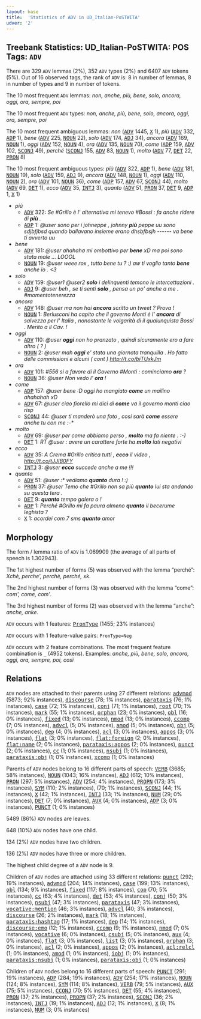 ```yaml
---
layout: base
title:  'Statistics of ADV in UD_Italian-PoSTWITA'
udver: '2'
---
```


## Treebank Statistics: UD_Italian-PoSTWITA: POS Tags: `ADV`

There are 329 `ADV` lemmas (2%), 352 `ADV` types (2%) and 6407 `ADV` tokens (5%).
Out of 16 observed tags, the rank of `ADV` is: 8 in number of lemmas, 8 in number of types and 9 in number of tokens.

The 10 most frequent `ADV` lemmas: <em>non, anche, più, bene, solo, ancora, oggi, ora, sempre, poi</em>

The 10 most frequent `ADV` types:  <em>non, anche, più, bene, solo, ancora, oggi, ora, sempre, poi</em>

The 10 most frequent ambiguous lemmas: <em>non</em> (<tt><a href="it_postwita-pos-ADV.html">ADV</a></tt> 1445, <tt><a href="it_postwita-pos-X.html">X</a></tt> 1), <em>più</em> (<tt><a href="it_postwita-pos-ADV.html">ADV</a></tt> 332, <tt><a href="it_postwita-pos-ADP.html">ADP</a></tt> 1), <em>bene</em> (<tt><a href="it_postwita-pos-ADV.html">ADV</a></tt> 225, <tt><a href="it_postwita-pos-NOUN.html">NOUN</a></tt> 22), <em>solo</em> (<tt><a href="it_postwita-pos-ADV.html">ADV</a></tt> 174, <tt><a href="it_postwita-pos-ADJ.html">ADJ</a></tt> 34), <em>ancora</em> (<tt><a href="it_postwita-pos-ADV.html">ADV</a></tt> 169, <tt><a href="it_postwita-pos-NOUN.html">NOUN</a></tt> 1), <em>oggi</em> (<tt><a href="it_postwita-pos-ADV.html">ADV</a></tt> 152, <tt><a href="it_postwita-pos-NOUN.html">NOUN</a></tt> 4), <em>ora</em> (<tt><a href="it_postwita-pos-ADV.html">ADV</a></tt> 135, <tt><a href="it_postwita-pos-NOUN.html">NOUN</a></tt> 70), <em>come</em> (<tt><a href="it_postwita-pos-ADP.html">ADP</a></tt> 159, <tt><a href="it_postwita-pos-ADV.html">ADV</a></tt> 102, <tt><a href="it_postwita-pos-SCONJ.html">SCONJ</a></tt> 49), <em>perché</em> (<tt><a href="it_postwita-pos-SCONJ.html">SCONJ</a></tt> 155, <tt><a href="it_postwita-pos-ADV.html">ADV</a></tt> 83, <tt><a href="it_postwita-pos-NOUN.html">NOUN</a></tt> 1), <em>molto</em> (<tt><a href="it_postwita-pos-ADV.html">ADV</a></tt> 77, <tt><a href="it_postwita-pos-DET.html">DET</a></tt> 22, <tt><a href="it_postwita-pos-PRON.html">PRON</a></tt> 8)

The 10 most frequent ambiguous types:  <em>più</em> (<tt><a href="it_postwita-pos-ADV.html">ADV</a></tt> 322, <tt><a href="it_postwita-pos-ADP.html">ADP</a></tt> 1), <em>bene</em> (<tt><a href="it_postwita-pos-ADV.html">ADV</a></tt> 181, <tt><a href="it_postwita-pos-NOUN.html">NOUN</a></tt> 19), <em>solo</em> (<tt><a href="it_postwita-pos-ADV.html">ADV</a></tt> 159, <tt><a href="it_postwita-pos-ADJ.html">ADJ</a></tt> 9), <em>ancora</em> (<tt><a href="it_postwita-pos-ADV.html">ADV</a></tt> 148, <tt><a href="it_postwita-pos-NOUN.html">NOUN</a></tt> 1), <em>oggi</em> (<tt><a href="it_postwita-pos-ADV.html">ADV</a></tt> 110, <tt><a href="it_postwita-pos-NOUN.html">NOUN</a></tt> 2), <em>ora</em> (<tt><a href="it_postwita-pos-ADV.html">ADV</a></tt> 101, <tt><a href="it_postwita-pos-NOUN.html">NOUN</a></tt> 36), <em>come</em> (<tt><a href="it_postwita-pos-ADP.html">ADP</a></tt> 157, <tt><a href="it_postwita-pos-ADV.html">ADV</a></tt> 67, <tt><a href="it_postwita-pos-SCONJ.html">SCONJ</a></tt> 44), <em>molto</em> (<tt><a href="it_postwita-pos-ADV.html">ADV</a></tt> 69, <tt><a href="it_postwita-pos-DET.html">DET</a></tt> 1), <em>ecco</em> (<tt><a href="it_postwita-pos-ADV.html">ADV</a></tt> 35, <tt><a href="it_postwita-pos-INTJ.html">INTJ</a></tt> 3), <em>quanto</em> (<tt><a href="it_postwita-pos-ADV.html">ADV</a></tt> 51, <tt><a href="it_postwita-pos-PRON.html">PRON</a></tt> 37, <tt><a href="it_postwita-pos-DET.html">DET</a></tt> 9, <tt><a href="it_postwita-pos-ADP.html">ADP</a></tt> 1, <tt><a href="it_postwita-pos-X.html">X</a></tt> 1)


* <em>più</em>
  * <tt><a href="it_postwita-pos-ADV.html">ADV</a></tt> 322: <em>Se #Grillo è l' alternativa mi tenevo #Bossi : fa anche ridere di <b>più</b> .</em>
  * <tt><a href="it_postwita-pos-ADP.html">ADP</a></tt> 1: <em>@user sono per i johneppe , johnny <b>più</b> peppe uu sono sdjbfjbsd quando ballavano insieme erano dhsbfbsjh *------* va bene ti avverto uu</em>
* <em>bene</em>
  * <tt><a href="it_postwita-pos-ADV.html">ADV</a></tt> 181: <em>@user ahahaha mi ombottivo per <b>bene</b> xD ma poi sono stata male ... LOOOL</em>
  * <tt><a href="it_postwita-pos-NOUN.html">NOUN</a></tt> 19: <em>@user weee rox , tutto bene tu ? :) aw ti voglio tanto <b>bene</b> anche io . <3</em>
* <em>solo</em>
  * <tt><a href="it_postwita-pos-ADV.html">ADV</a></tt> 159: <em>@user1 @user2 <b>solo</b> i delinquenti temono le intercettazioni .</em>
  * <tt><a href="it_postwita-pos-ADJ.html">ADJ</a></tt> 9: <em>@user beh , se ti senti <b>solo</b> , pensa un po' anche a me . #momentotenerezza</em>
* <em>ancora</em>
  * <tt><a href="it_postwita-pos-ADV.html">ADV</a></tt> 148: <em>@user ma non hai <b>ancora</b> scritto un tweet ? Prova !</em>
  * <tt><a href="it_postwita-pos-NOUN.html">NOUN</a></tt> 1: <em>Berlusconi ha capito che il governo Monti è l' <b>ancora</b> di salvezza per l' Italia , nonostante le volgarità di il qualunquista Bossi . Merito a il Cav. !</em>
* <em>oggi</em>
  * <tt><a href="it_postwita-pos-ADV.html">ADV</a></tt> 110: <em>@user <b>oggi</b> non ho pranzato , quindi sicuramente ero a fare altro ( ? )</em>
  * <tt><a href="it_postwita-pos-NOUN.html">NOUN</a></tt> 2: <em>@user mah <b>oggi</b> e' stata una giornata tranquilla . Ho fatto delle commissioni e alcuni ( cont ) http://t.co/biTUxkJm</em>
* <em>ora</em>
  * <tt><a href="it_postwita-pos-ADV.html">ADV</a></tt> 101: <em>#556 si a favore di il Governo #Monti : cominciamo <b>ora</b> ?</em>
  * <tt><a href="it_postwita-pos-NOUN.html">NOUN</a></tt> 36: <em>@user Non vedo l' <b>ora</b> !</em>
* <em>come</em>
  * <tt><a href="it_postwita-pos-ADP.html">ADP</a></tt> 157: <em>@user bene :D oggi ho mangiato <b>come</b> un mailino ahahahah xD</em>
  * <tt><a href="it_postwita-pos-ADV.html">ADV</a></tt> 67: <em>@user ciao fiorello mi dici di <b>come</b> va il governo monti ciao risp</em>
  * <tt><a href="it_postwita-pos-SCONJ.html">SCONJ</a></tt> 44: <em>@user ti manderò una foto , cosi sarà <b>come</b> essere anche tu con me :-*</em>
* <em>molto</em>
  * <tt><a href="it_postwita-pos-ADV.html">ADV</a></tt> 69: <em>@user per come abbiamo perso , <b>molto</b> ma fa niente . :-)</em>
  * <tt><a href="it_postwita-pos-DET.html">DET</a></tt> 1: <em>RT @user : avere un carattere forte ha <b>molto</b> lati negativi</em>
* <em>ecco</em>
  * <tt><a href="it_postwita-pos-ADV.html">ADV</a></tt> 35: <em>A Crema #Grillo critica tutti , <b>ecco</b> il video , http://t.co/tJJIB0FY</em>
  * <tt><a href="it_postwita-pos-INTJ.html">INTJ</a></tt> 3: <em>@user <b>ecco</b> succede anche a me !!!</em>
* <em>quanto</em>
  * <tt><a href="it_postwita-pos-ADV.html">ADV</a></tt> 51: <em>@user :* vediamo <b>quanto</b> dura ! :)</em>
  * <tt><a href="it_postwita-pos-PRON.html">PRON</a></tt> 37: <em>@user Temo che #Grillo non sa più <b>quanto</b> lui sta andando su questa tera .</em>
  * <tt><a href="it_postwita-pos-DET.html">DET</a></tt> 9: <em><b>quanto</b> tempo galera *o* !</em>
  * <tt><a href="it_postwita-pos-ADP.html">ADP</a></tt> 1: <em>Perché #Grillo mi fa paura almeno <b>quanto</b> il becerume leghista ?</em>
  * <tt><a href="it_postwita-pos-X.html">X</a></tt> 1: <em>acordei com 7 sms <b>quanto</b> amor</em>

## Morphology

The form / lemma ratio of `ADV` is 1.069909 (the average of all parts of speech is 1.302943).

The 1st highest number of forms (5) was observed with the lemma “perché”: <em>Xchè, perche', perchè, perché, xk</em>.

The 2nd highest number of forms (3) was observed with the lemma “come”: <em>com', come, com’</em>.

The 3rd highest number of forms (2) was observed with the lemma “anche”: <em>anche, anke</em>.

`ADV` occurs with 1 features: <tt><a href="it_postwita-feat-PronType.html">PronType</a></tt> (1455; 23% instances)

`ADV` occurs with 1 feature-value pairs: `PronType=Neg`

`ADV` occurs with 2 feature combinations.
The most frequent feature combination is `_` (4952 tokens).
Examples: <em>anche, più, bene, solo, ancora, oggi, ora, sempre, poi, così</em>


## Relations

`ADV` nodes are attached to their parents using 27 different relations: <tt><a href="it_postwita-dep-advmod.html">advmod</a></tt> (5873; 92% instances), <tt><a href="it_postwita-dep-discourse.html">discourse</a></tt> (78; 1% instances), <tt><a href="it_postwita-dep-parataxis.html">parataxis</a></tt> (76; 1% instances), <tt><a href="it_postwita-dep-case.html">case</a></tt> (72; 1% instances), <tt><a href="it_postwita-dep-conj.html">conj</a></tt> (71; 1% instances), <tt><a href="it_postwita-dep-root.html">root</a></tt> (70; 1% instances), <tt><a href="it_postwita-dep-mark.html">mark</a></tt> (55; 1% instances), <tt><a href="it_postwita-dep-orphan.html">orphan</a></tt> (23; 0% instances), <tt><a href="it_postwita-dep-obl.html">obl</a></tt> (16; 0% instances), <tt><a href="it_postwita-dep-fixed.html">fixed</a></tt> (13; 0% instances), <tt><a href="it_postwita-dep-nmod.html">nmod</a></tt> (13; 0% instances), <tt><a href="it_postwita-dep-ccomp.html">ccomp</a></tt> (7; 0% instances), <tt><a href="it_postwita-dep-advcl.html">advcl</a></tt> (5; 0% instances), <tt><a href="it_postwita-dep-amod.html">amod</a></tt> (5; 0% instances), <tt><a href="it_postwita-dep-obj.html">obj</a></tt> (5; 0% instances), <tt><a href="it_postwita-dep-dep.html">dep</a></tt> (4; 0% instances), <tt><a href="it_postwita-dep-acl.html">acl</a></tt> (3; 0% instances), <tt><a href="it_postwita-dep-appos.html">appos</a></tt> (3; 0% instances), <tt><a href="it_postwita-dep-flat.html">flat</a></tt> (3; 0% instances), <tt><a href="it_postwita-dep-flat-foreign.html">flat:foreign</a></tt> (2; 0% instances), <tt><a href="it_postwita-dep-flat-name.html">flat:name</a></tt> (2; 0% instances), <tt><a href="it_postwita-dep-parataxis-appos.html">parataxis:appos</a></tt> (2; 0% instances), <tt><a href="it_postwita-dep-punct.html">punct</a></tt> (2; 0% instances), <tt><a href="it_postwita-dep-cc.html">cc</a></tt> (1; 0% instances), <tt><a href="it_postwita-dep-nsubj.html">nsubj</a></tt> (1; 0% instances), <tt><a href="it_postwita-dep-parataxis-obj.html">parataxis:obj</a></tt> (1; 0% instances), <tt><a href="it_postwita-dep-xcomp.html">xcomp</a></tt> (1; 0% instances)

Parents of `ADV` nodes belong to 16 different parts of speech: <tt><a href="it_postwita-pos-VERB.html">VERB</a></tt> (3685; 58% instances), <tt><a href="it_postwita-pos-NOUN.html">NOUN</a></tt> (1043; 16% instances), <tt><a href="it_postwita-pos-ADJ.html">ADJ</a></tt> (612; 10% instances), <tt><a href="it_postwita-pos-PRON.html">PRON</a></tt> (297; 5% instances), <tt><a href="it_postwita-pos-ADV.html">ADV</a></tt> (254; 4% instances), <tt><a href="it_postwita-pos-PROPN.html">PROPN</a></tt> (173; 3% instances), <tt><a href="it_postwita-pos-SYM.html">SYM</a></tt> (110; 2% instances),  (70; 1% instances), <tt><a href="it_postwita-pos-SCONJ.html">SCONJ</a></tt> (44; 1% instances), <tt><a href="it_postwita-pos-X.html">X</a></tt> (42; 1% instances), <tt><a href="it_postwita-pos-INTJ.html">INTJ</a></tt> (33; 1% instances), <tt><a href="it_postwita-pos-NUM.html">NUM</a></tt> (29; 0% instances), <tt><a href="it_postwita-pos-DET.html">DET</a></tt> (7; 0% instances), <tt><a href="it_postwita-pos-AUX.html">AUX</a></tt> (4; 0% instances), <tt><a href="it_postwita-pos-ADP.html">ADP</a></tt> (3; 0% instances), <tt><a href="it_postwita-pos-PUNCT.html">PUNCT</a></tt> (1; 0% instances)

5489 (86%) `ADV` nodes are leaves.

648 (10%) `ADV` nodes have one child.

134 (2%) `ADV` nodes have two children.

136 (2%) `ADV` nodes have three or more children.

The highest child degree of a `ADV` node is 9.

Children of `ADV` nodes are attached using 33 different relations: <tt><a href="it_postwita-dep-punct.html">punct</a></tt> (292; 19% instances), <tt><a href="it_postwita-dep-advmod.html">advmod</a></tt> (204; 14% instances), <tt><a href="it_postwita-dep-case.html">case</a></tt> (199; 13% instances), <tt><a href="it_postwita-dep-obl.html">obl</a></tt> (134; 9% instances), <tt><a href="it_postwita-dep-fixed.html">fixed</a></tt> (117; 8% instances), <tt><a href="it_postwita-dep-cop.html">cop</a></tt> (70; 5% instances), <tt><a href="it_postwita-dep-cc.html">cc</a></tt> (63; 4% instances), <tt><a href="it_postwita-dep-det.html">det</a></tt> (53; 4% instances), <tt><a href="it_postwita-dep-conj.html">conj</a></tt> (50; 3% instances), <tt><a href="it_postwita-dep-nsubj.html">nsubj</a></tt> (47; 3% instances), <tt><a href="it_postwita-dep-parataxis.html">parataxis</a></tt> (47; 3% instances), <tt><a href="it_postwita-dep-vocative-mention.html">vocative:mention</a></tt> (46; 3% instances), <tt><a href="it_postwita-dep-advcl.html">advcl</a></tt> (40; 3% instances), <tt><a href="it_postwita-dep-discourse.html">discourse</a></tt> (26; 2% instances), <tt><a href="it_postwita-dep-mark.html">mark</a></tt> (18; 1% instances), <tt><a href="it_postwita-dep-parataxis-hashtag.html">parataxis:hashtag</a></tt> (17; 1% instances), <tt><a href="it_postwita-dep-dep.html">dep</a></tt> (14; 1% instances), <tt><a href="it_postwita-dep-discourse-emo.html">discourse:emo</a></tt> (12; 1% instances), <tt><a href="it_postwita-dep-ccomp.html">ccomp</a></tt> (9; 1% instances), <tt><a href="it_postwita-dep-nmod.html">nmod</a></tt> (7; 0% instances), <tt><a href="it_postwita-dep-vocative.html">vocative</a></tt> (6; 0% instances), <tt><a href="it_postwita-dep-csubj.html">csubj</a></tt> (5; 0% instances), <tt><a href="it_postwita-dep-aux.html">aux</a></tt> (4; 0% instances), <tt><a href="it_postwita-dep-flat.html">flat</a></tt> (3; 0% instances), <tt><a href="it_postwita-dep-list.html">list</a></tt> (3; 0% instances), <tt><a href="it_postwita-dep-orphan.html">orphan</a></tt> (3; 0% instances), <tt><a href="it_postwita-dep-acl.html">acl</a></tt> (2; 0% instances), <tt><a href="it_postwita-dep-appos.html">appos</a></tt> (2; 0% instances), <tt><a href="it_postwita-dep-acl-relcl.html">acl:relcl</a></tt> (1; 0% instances), <tt><a href="it_postwita-dep-amod.html">amod</a></tt> (1; 0% instances), <tt><a href="it_postwita-dep-iobj.html">iobj</a></tt> (1; 0% instances), <tt><a href="it_postwita-dep-parataxis-nsubj.html">parataxis:nsubj</a></tt> (1; 0% instances), <tt><a href="it_postwita-dep-parataxis-obj.html">parataxis:obj</a></tt> (1; 0% instances)

Children of `ADV` nodes belong to 16 different parts of speech: <tt><a href="it_postwita-pos-PUNCT.html">PUNCT</a></tt> (291; 19% instances), <tt><a href="it_postwita-pos-ADP.html">ADP</a></tt> (284; 19% instances), <tt><a href="it_postwita-pos-ADV.html">ADV</a></tt> (254; 17% instances), <tt><a href="it_postwita-pos-NOUN.html">NOUN</a></tt> (124; 8% instances), <tt><a href="it_postwita-pos-SYM.html">SYM</a></tt> (114; 8% instances), <tt><a href="it_postwita-pos-VERB.html">VERB</a></tt> (79; 5% instances), <tt><a href="it_postwita-pos-AUX.html">AUX</a></tt> (75; 5% instances), <tt><a href="it_postwita-pos-CCONJ.html">CCONJ</a></tt> (70; 5% instances), <tt><a href="it_postwita-pos-DET.html">DET</a></tt> (55; 4% instances), <tt><a href="it_postwita-pos-PRON.html">PRON</a></tt> (37; 2% instances), <tt><a href="it_postwita-pos-PROPN.html">PROPN</a></tt> (37; 2% instances), <tt><a href="it_postwita-pos-SCONJ.html">SCONJ</a></tt> (36; 2% instances), <tt><a href="it_postwita-pos-INTJ.html">INTJ</a></tt> (19; 1% instances), <tt><a href="it_postwita-pos-ADJ.html">ADJ</a></tt> (12; 1% instances), <tt><a href="it_postwita-pos-X.html">X</a></tt> (8; 1% instances), <tt><a href="it_postwita-pos-NUM.html">NUM</a></tt> (3; 0% instances)

